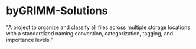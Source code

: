 # byGRIMM-Solutions
"A project to organize and classify all files across multiple storage locations with a standardized naming convention, categorization, tagging, and importance levels."

